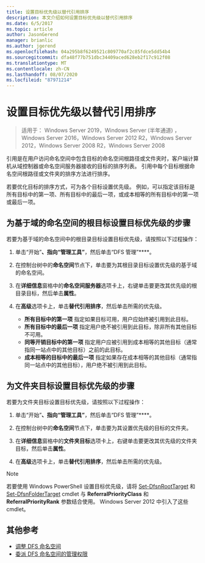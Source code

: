 ```yaml
---
title: 设置目标优先级以替代引用排序
description: 本文介绍如何设置目标优先级以替代引用排序
ms.date: 6/5/2017
ms.topic: article
author: JasonGerend
manager: brianlic
ms.author: jgerend
ms.openlocfilehash: 04a295b8f6249521c809770af2c85fdce5dd54b4
ms.sourcegitcommit: dfa48f77b751dbc34409aced628eb2f17c912f08
ms.translationtype: MT
ms.contentlocale: zh-CN
ms.lasthandoff: 08/07/2020
ms.locfileid: "87971214"
---
```

# <a name="set-target-priority-to-override-referral-ordering"></a>设置目标优先级以替代引用排序

> 适用于： Windows Server 2019，Windows Server (半年通道) ，Windows Server 2016，Windows Server 2012 R2，Windows Server 2012，Windows Server 2008 R2，Windows Server 2008

引用是在用户访问命名空间中包含目标的命名空间根路径或文件夹时，客户端计算机从域控制器或命名空间服务器接收的目标的排序列表。 引用中每个目标根据命名空间根路径或文件夹的排序方法进行排序。

若要优化目标的排序方式，可为各个目标设置优先级。 例如，可以指定该目标是所有目标中的第一项、所有目标中的最后一项，或成本相等的所有目标中的第一项或最后一项。

## <a name="to-set-target-priority-on-a-root-target-for-a-domain-based-namespace"></a>为基于域的命名空间的根目标设置目标优先级的步骤

若要为基于域的命名空间中的根目录目标设置目标优先级，请按照以下过程操作：

1.  单击“开始”****、指向“管理工具”****，然后单击“DFS 管理”****。

2.  在控制台树中的**命名空间**节点下，单击要为其根目录目标设置优先级的基于域的命名空间。

3.  在**详细信息**窗格中的**命名空间服务器**选项卡上，右键单击要更改其优先级的根目录目标，然后单击**属性**。

4.  在**高级**选项卡上，单击**替代引用排序**，然后单击所需的优先级。

    -   **所有目标中的第一项** 指定如果目标可用，用户应始终被引用到此目标。
    -   **所有目标中的最后一项** 指定用户绝不被引用到此目标，除非所有其他目标不可用。
    -   **同等开销目标中的第一项** 指定用户应被引用到成本相等的其他目标（通常指同一站点中的其他目标）之前的此目标。
    -   **成本相等的目标中的最后一项** 指定如果存在成本相等的其他目标（通常指同一站点中的其他目标），用户绝不被引用到此目标。

## <a name="to-set-target-priority-on-a-folder-target"></a>为文件夹目标设置目标优先级的步骤

若要为文件夹目标设置目标优先级，请按照以下过程操作：

1.  单击“开始”****、指向“管理工具”****，然后单击“DFS 管理”****。

2.  在控制台树中的**命名空间**节点下，单击要为其设置优先级的目标的文件夹。

3.  在**详细信息**窗格中的**文件夹目标**选项卡上，右键单击要更改其优先级的文件夹目标，然后单击**属性**。

4.  在**高级**选项卡上，单击**替代引用排序**，然后单击所需的优先级。

> [!NOTE]
> 若要使用 Windows PowerShell 设置目标优先级，请将 [Set-DfsnRootTarget](/powershell/module/dfsr/update-dfsrconfigurationfromad?view=win10-ps) 和 [Set-DfsnFolderTarget](/powershell/module/dfsr/update-dfsrconfigurationfromad?view=win10-ps) cmdlet 与 **ReferralPriorityClass** 和 **ReferralPriorityRank** 参数结合使用。 Windows Server 2012 中引入了这些 cmdlet。

## <a name="additional-references"></a>其他参考

-   [调整 DFS 命名空间](tuning-dfs-namespaces.md)
-   [委派 DFS 命名空间的管理权限](delegate-management-permissions-for-dfs-namespaces.md)

